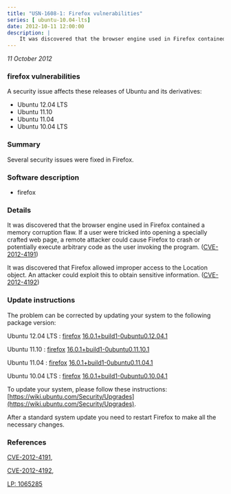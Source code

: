 ```yaml
---
title: "USN-1608-1: Firefox vulnerabilities"
series: [ ubuntu-10.04-lts]
date: 2012-10-11 12:00:00
description: |
    It was discovered that the browser engine used in Firefox contained a memory corruption flaw. If a user were tricked into opening a specially crafted web page, a remote attacker could cause Firefox to crash or potentially execute arbitrary code as the user invoking the program. ([CVE-2012-4191](http://people.ubuntu.com/~ubuntu-security/cve/CVE-2012-4191))
--- 
```

 
 

*11 October 2012*

### firefox vulnerabilities

A security issue affects these releases of Ubuntu and its derivatives:

* Ubuntu 12.04 LTS
* Ubuntu 11.10
* Ubuntu 11.04
* Ubuntu 10.04 LTS

### Summary

Several security issues were fixed in Firefox. 

### Software description

* firefox 

### Details

It was discovered that the browser engine used in Firefox contained a memory corruption flaw. If a user were tricked into opening a specially crafted web page, a remote attacker could cause Firefox to crash or potentially execute arbitrary code as the user invoking the program. ([CVE-2012-4191](http://people.ubuntu.com/~ubuntu-security/cve/CVE-2012-4191))

It was discovered that Firefox allowed improper access to the Location object. An attacker could exploit this to obtain sensitive information. ([CVE-2012-4192](http://people.ubuntu.com/~ubuntu-security/cve/CVE-2012-4192)) 

### Update instructions

The problem can be corrected by updating your system to the following package version:

Ubuntu 12.04 LTS
 : [firefox](https://launchpad.net/ubuntu/+source/firefox) <span> [16.0.1+build1-0ubuntu0.12.04.1](https://launchpad.net/ubuntu/+source/firefox/16.0.1+build1-0ubuntu0.12.04.1) </span> 

Ubuntu 11.10
 : [firefox](https://launchpad.net/ubuntu/+source/firefox) <span> [16.0.1+build1-0ubuntu0.11.10.1](https://launchpad.net/ubuntu/+source/firefox/16.0.1+build1-0ubuntu0.11.10.1) </span> 

Ubuntu 11.04
 : [firefox](https://launchpad.net/ubuntu/+source/firefox) <span> [16.0.1+build1-0ubuntu0.11.04.1](https://launchpad.net/ubuntu/+source/firefox/16.0.1+build1-0ubuntu0.11.04.1) </span> 

Ubuntu 10.04 LTS
 : [firefox](https://launchpad.net/ubuntu/+source/firefox) <span> [16.0.1+build1-0ubuntu0.10.04.1](https://launchpad.net/ubuntu/+source/firefox/16.0.1+build1-0ubuntu0.10.04.1) </span> 

To update your system, please follow these instructions: [https://wiki.ubuntu.com/Security/Upgrades](https://wiki.ubuntu.com/Security/Upgrades).

After a standard system update you need to restart Firefox to make all the necessary changes. 

### References

 
 [CVE-2012-4191](http://people.ubuntu.com/~ubuntu-security/cve/CVE-2012-4191), 

 [CVE-2012-4192](http://people.ubuntu.com/~ubuntu-security/cve/CVE-2012-4192), 

 [LP: 1065285](https://launchpad.net/bugs/1065285)
 

